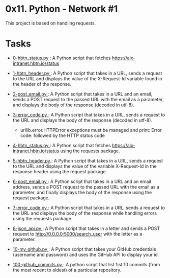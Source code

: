# 0x11. Python - Network #1
This project is based on handling requests.

# Tasks
* [ 0-hbtn_status.py ](./0-hbtn_status.py): A Python script that fetches https://alx-intranet.hbtn.io/status

* [ 1-hbtn_header.py ](./1-hbtn_header.py): A Python script that takes in a URL, sends a request to the URL and displays the value of the X-Request-Id variable found in the header of the response.

* [ 2-post_email.py ](./2-post_email.py): A Python script that takes in a URL and an email, sends a POST request to the passed URL with the email as a parameter, and displays the body of the response (decoded in utf-8).

* [ 3-error_code.py ](./3-error_code.py): A Python script that takes in a URL, sends a request to the URL and displays the body of the response (decoded in utf-8).
    * urllib.error.HTTPError exceptions must be managed and print: Error code: followed by the HTTP status code

* [ 4-hbtn_status.py ](./4-hbtn_status.py): A Python script that fetches https://alx-intranet.hbtn.io/status using the requests package.

* [ 5-hbtn_header.py ](./5-hbtn_header.py): A Python script that takes in a URL, sends a request to the URL and displays the value of the variable X-Request-Id in the response header using the request package.

* [ 6-post_email.py ](./6-post_email.py): A Python script that takes in a URL and an email address, sends a POST request to the passed URL with the email as a parameter, and finally displays the body of the response using the request package.

* [ 7-error_code.py ](./7-error_code.py): A Python script that takes in a URL, sends a request to the URL and displays the body of the response while handling errors using the requests package.

* [ 8-json_api.py ](./8-json_api.py): A Python script that takes in a letter and sends a POST request to http://0.0.0.0:5000/search_user with the letter as a parameter.

* [ 10-my_github.py ](./10-my_github.py): A Python script that takes your GitHub credentials (username and password) and uses the GitHub API to display your id.

* [ 100-github_commits.py ](./100-github_commits.py): A python script that list 1ist 10 commits (from the most recent to oldest) of a particular repository.
